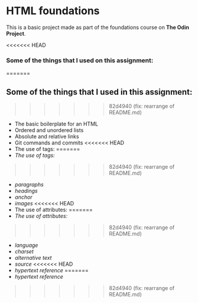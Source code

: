 # HTML foundations
This is a basic project made as part of the foundations course on **The Odin Project**.

<<<<<<< HEAD
### Some of the things that I used on this assignment:
=======
## Some of the things that I used in this assignment:
>>>>>>> 82d4940 (fix: rearrange of README.md)

- The basic boilerplate for an HTML
- Ordered and unordered lists
- Absolute and relative links
- Git commands and commits
<<<<<<< HEAD
- The use of tags:
=======
- *The use of tags:*
>>>>>>> 82d4940 (fix: rearrange of README.md)
  - *paragraphs*
  - *headings*
  - *anchor*
  - *images*
<<<<<<< HEAD
- The use of attributes:
=======
- *The use of attributes:*
>>>>>>> 82d4940 (fix: rearrange of README.md)
  - *language*
  - *charset*
  - *alternative text*
  - *source*
<<<<<<< HEAD
  - *hypertext reference*
=======
  - *hypertext reference*
>>>>>>> 82d4940 (fix: rearrange of README.md)
